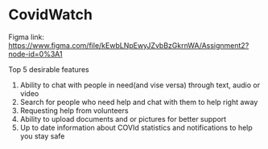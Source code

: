 # CovidWatch
Figma link: https://www.figma.com/file/kEwbLNpEwyJZvbBzGkrnWA/Assignment2?node-id=0%3A1

Top 5 desirable features
1. Ability to chat with people in need(and vise versa) through text, audio or video 
2. Search for people who need help and chat with them to help right away
3. Requesting help from volunteers
4. Ability to upload documents and or pictures for better support
5. Up to date information about COVId statistics and notifications to help you stay safe
